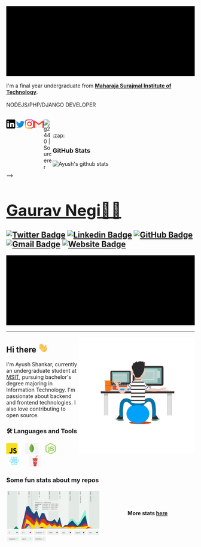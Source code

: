 <img src="https://github.com/G2440/g2440/blob/main/assets/Gitreadme.gif">

<p>
    I'm a final year undergraduate from <a href="http://www.msit.in/"><b>Maharaja Surajmal Institute of Technology</b></a>. <br><br>
    NODEJS/PHP/DJANGO DEVELOPER   
</p>


<br>


  <a href="https://www.linkedin.com/in/gaurav2440/">
    <img align="left" alt="g2440 | Linkedin" width="24px" src="https://github.com/G2440/g2440/blob/main/assets/linkedin.svg" />
  </a>
  <a href="https://twitter.com/g2440">
    <img align="left" alt="g2440 | Twitter" width="26px" src="https://github.com/G2440/g2440/blob/main/assets/twitter.svg" />
  </a>
  <a href="https://www.instagram.com/ayush_shankar">
    <img align="left" alt="g2440 | Instagram" width="24px" src="https://github.com/G2440/g2440/blob/main/assets/instagram.svg" />
  </a>
  <a href="mailto:ayushshanker23@gmail.com">
    <img align="left" alt="g2440 | Gmail" width="26px" src="https://github.com/G2440/g2440/blob/main/assets/gmail.svg" />
  </a>
  <a href="https://sourcerer.io/g2440">
    <img align="left" alt="g2440 | Sourcerer" width="24px" src="https://avatars3.githubusercontent.com/u/29913589?s=200&v=4" />
  </a>
<br><br>
<summary>:zap: <h3><b>GitHub Stats</b></h3></summary>

  ![Ayush's github stats](https://github-readme-stats-vert-phi.vercel.app/api?username=g2440&show_icons=true&theme=synthwave&count_private=false)

</details> -->
<!--
![](https://visitor-badge.glitch.me/badge?page_id=g2440.visitor-badge)
![](https://komarev.com/ghpvc/?username=g2440&color=brightgreen)
-->
<!-- <br /> -->


<a href="https://g2440.github.io/"><h1>Gaurav Negi👨‍💻</h1></a>
[![Twitter Badge](https://img.shields.io/badge/-@g2440-1ca0f1?style=flat-square&labelColor=1ca0f1&logo=twitter&logoColor=white&link=https://twitter.com/g2440)](https://twitter.com/g2440) [![Linkedin Badge](https://img.shields.io/badge/-g2440-blue?style=flat-square&logo=Linkedin&logoColor=white&link=https://www.linkedin.com/in/g2440/)](https://www.linkedin.com/in/g2440/)
[![GitHub Badge](https://img.shields.io/badge/-@g2440-%23181717?style=flat-square&logo=github)](https://github.com/g2440)
[![Gmail Badge](https://img.shields.io/badge/-ayushshanker23@gmail.com-c14438?style=flat-square&logo=Gmail&logoColor=white&link=mailto:ayushshanker23@gmail.com)](mailto:ayushshanker23@gmail.com)
[![Website Badge](https://img.shields.io/website?color=0ab9e6&style=flat-square&up_message=g2440.github.io/&url=http%3A%2F%2Fg2440.github.io/%2F)](https://g2440.github.io/)
---
![Peek 2020-07-09 15-53](https://github.com/G2440/g2440/blob/main/assets/Gitreadme.gif)
<hr>
<p>
 <img align="right" src="https://github.com/G2440/g2440/blob/main/assets/progGif.gif" width="310px alt="programmergif">
</p>


## Hi there <img src="https://github.com/G2440/g2440/blob/main/assets/wave.gif" width="27px">
I'm Ayush Shankar, currently an undergraduate student at [MSIT](https://msit.in/), pursuing bachelor's degree majoring in Information Technology. I'm passionate about backend and frontend technologies. I also love contributing to open source.

### 🛠 Languages and Tools 
  <img height="30" src="https://github.com/G2440/g2440/blob/main/assets/js.png"> &nbsp; &nbsp;
  <img height="30" src="https://github.com/G2440/g2440/blob/main/assets/mongoDb.png"> &nbsp; &nbsp;
  <img height="30" src="https://github.com/G2440/g2440/blob/main/assets/node.svg"> &nbsp; &nbsp;
  <img height="30" src="https://github.com/G2440/g2440/blob/main/assets/react.png"> &nbsp; &nbsp; 
  <img height="30" src="https://github.com/G2440/g2440/blob/main/assets/gulp.png"> &nbsp; &nbsp;              

   <h3>Some fun stats about my repos</h3>                                                                                               
  <img align="left" src="https://github.com/G2440/g2440/blob/main/assets/sourcer.gif" width="50%"><br/><br/>
  <h4 align="center">More stats <a href="https://sourcerer.io/g2440">here</a></h4>
<br/>